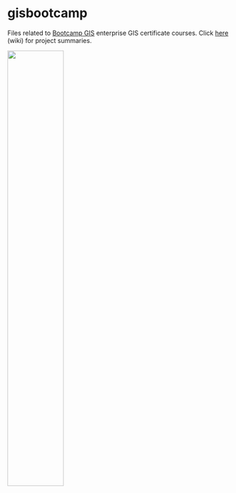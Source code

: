 # gisbootcamp

Files related to [Bootcamp GIS](https://bootcampgis.com/) enterprise GIS certificate courses. Click [here](https://github.com/pmgreen/gisbootcamp/wiki) (wiki) for project summaries. 

<img src="https://github.com/user-attachments/assets/b589e8c2-02d0-4db4-be24-7a5a29e7ba4e" width="50%">
